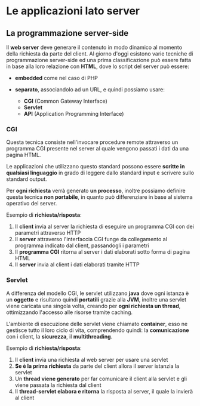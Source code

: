 # Le applicazioni lato server

## La programmazione server-side

Il **web server** deve generare il contenuto in modo dinamico al momento della richiesta da parte del client.
Al giorno d'oggi esistono varie tecniche di programmazione server-side ed una prima classificazione può essere fatta in base alla loro relazione con **HTML**, dove lo script del server può essere:

- **embedded** come nel caso di PHP

- **separato**, associandolo ad un URL, e quindi possiamo usare:
    - **CGI** (Common Gateway Interface)
    - **Servlet**
    - **API** (Application Programming Interface)

### CGI

Questa tecnica consiste nell'invocare procedure remote attraverso un programma CGI presente nel server al quale vengono passati i dati da una pagina HTML.

Le applicazioni che utilizzano questo standard possono essere **scritte in qualsiasi linguaggio** in grado di leggere dallo standard input e scrivere sullo standard output.

Per **ogni richiesta** verrà generato **un processo**, inoltre possiamo definire questa tecnica **non portabile**, in quanto può differenziare in base al sistema operativo del server.

Esempio di **richiesta/risposta**:
1. Il **client** invia al server la richiesta di eseguire un programma CGI con dei parametri attraverso HTTP
2. Il **server** attraverso l'interfaccia CGI funge da collegamento al programma indicato dal client, passandogli i parametri
3. Il **programma CGI** ritorna al server i dati elaborati sotto forma di pagina HTML
4. Il **server** invia al client i dati elaborati tramite HTTP

### Servlet

A differenza del modello CGI, le servlet utilizzano **java** dove ogni istanza è un **oggetto** e risultano quindi **portatili** grazie alla **JVM**, inoltre una servlet viene caricata una singola volta, creando per **ogni richiesta un thread**, ottimizzando l'accesso alle risorse tramite caching.

L'ambiente di esecuzione delle servlet viene chiamato **container**, esso ne gestisce tutto il loro ciclo di vita, comprendendo quindi: la **comunicazione** con i client, la **sicurezza**, il **multithreading**.

Esempio di **richiesta/risposta**:
1. Il **client** invia una richiesta al web server per usare una servlet
2. **Se è la prima richiesta** da parte del client allora il server istanzia la servlet
3. Un **thread viene generato** per far comunicare il client alla servlet e gli viene passata la richiesta dal client
4. Il **thread-servlet elabora e ritorna** la risposta al server, il quale la invierà al client

